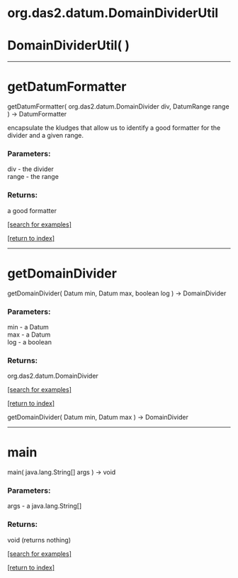 # org.das2.datum.DomainDividerUtil



# DomainDividerUtil( )


***
<a name="getDatumFormatter"></a>
# getDatumFormatter
getDatumFormatter( org.das2.datum.DomainDivider div, DatumRange range ) &rarr; DatumFormatter

encapsulate the kludges that allow us to identify a good formatter for the divider and
 a given range.

### Parameters:
div - the divider
<br>range - the range

### Returns:
a good formatter

<a href="https://github.com/autoplot/dev/search?q=getDatumFormatter&unscoped_q=getDatumFormatter">[search for examples]</a>

<a href="https://github.com/autoplot/documentation/blob/master/javadoc/index-all.md">[return to index]</a>

***
<a name="getDomainDivider"></a>
# getDomainDivider
getDomainDivider( Datum min, Datum max, boolean log ) &rarr; DomainDivider



### Parameters:
min - a Datum
<br>max - a Datum
<br>log - a boolean

### Returns:
org.das2.datum.DomainDivider


<a href="https://github.com/autoplot/dev/search?q=getDomainDivider&unscoped_q=getDomainDivider">[search for examples]</a>

<a href="https://github.com/autoplot/documentation/blob/master/javadoc/index-all.md">[return to index]</a>

getDomainDivider( Datum min, Datum max ) &rarr; DomainDivider<br>
***
<a name="main"></a>
# main
main( java.lang.String[] args ) &rarr; void



### Parameters:
args - a java.lang.String[]

### Returns:
void (returns nothing)


<a href="https://github.com/autoplot/dev/search?q=main&unscoped_q=main">[search for examples]</a>

<a href="https://github.com/autoplot/documentation/blob/master/javadoc/index-all.md">[return to index]</a>

